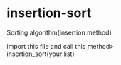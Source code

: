 # insertion-sort
Sorting algorithm(insertion method)

import this file and call this method></br> insertion_sort(your list)
